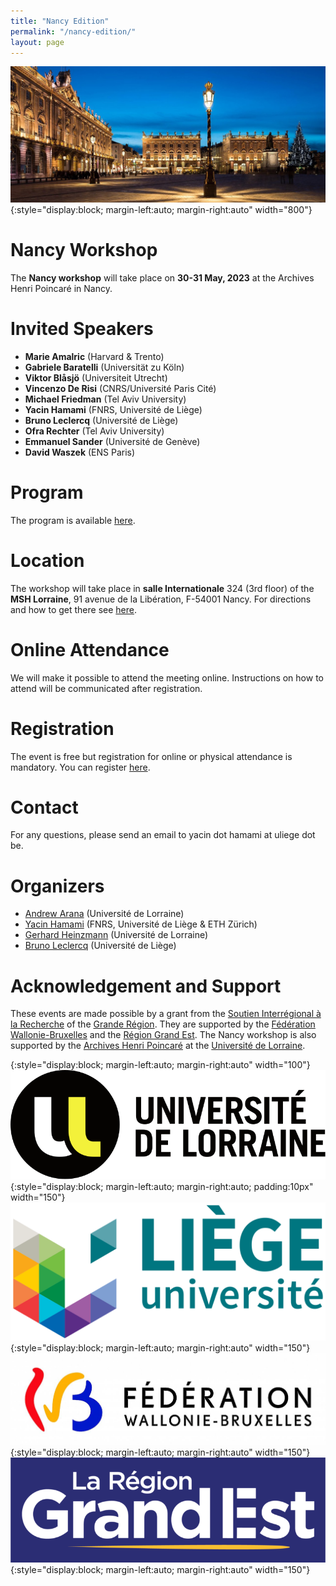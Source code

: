 ```yaml
---
title: "Nancy Edition"
permalink: "/nancy-edition/"
layout: page
---
```


![title](/assets/img/nancy-3.jpg){:style="display:block; margin-left:auto; margin-right:auto" width="800"}

# Nancy Workshop

The **Nancy workshop** will take place on **30-31 May, 2023** at the Archives Henri Poincaré in Nancy.

# Invited Speakers

- **Marie Amalric** (Harvard & Trento)
- **Gabriele Baratelli** (Universität zu Köln)
- **Viktor Blåsjö** (Universiteit Utrecht)
- **Vincenzo De Risi** (CNRS/Université Paris Cité)
- **Michael Friedman** (Tel Aviv University)
- **Yacin Hamami** (FNRS, Université de Liège)
- **Bruno Leclercq** (Université de Liège)
- **Ofra Rechter** (Tel Aviv University)
- **Emmanuel Sander** (Université de Genève)
- **David Waszek** (ENS Paris)

# Program

The program is available [here](/mathematical-intuition-workshops/nancy-edition/program/).

# Location

The workshop will take place in **salle Internationale** 324 (3rd floor) of the **MSH Lorraine**, 91 avenue de la Libération, F-54001 Nancy. For directions and how to get there see [here](https://poincare.univ-lorraine.fr/fr/contact-et-acces).

# Online Attendance

We will make it possible to attend the meeting online. Instructions on how to attend will be communicated after registration.

# Registration

The event is free but registration for online or physical attendance is mandatory. You can register [here](https://forms.gle/XZnp5yqPMjCcTA4EA).

# Contact

For any questions, please send an email to yacin dot hamami at uliege dot be.

# Organizers

- [Andrew Arana](http://poincare.univ-lorraine.fr/fr/membre-titulaire/andrew-arana) (Université de Lorraine)
- [Yacin Hamami](https://www.yacinhamami.com/) (FNRS, Université de Liège & ETH Zürich)
- [Gerhard Heinzmann](https://poincare.univ-lorraine.fr/fr/membre-titulaire/gerhard-heinzmann) (Université de Lorraine)
- [Bruno Leclercq](https://www.uliege.be/cms/c_9054334/fr/repertoire?uid=u015356) (Université de Liège)

# Acknowledgement and Support

These events are made possible by a grant from the [Soutien Interrégional à la Recherche](https://www.granderegion.net/Actualites/2022/Appel-a-candidature-soutien-interregional-a-la-recherche) of the [Grande Région](https://www.granderegion.net/). They are supported by the [Fédération Wallonie-Bruxelles](https://www.federation-wallonie-bruxelles.be/) and the [Région Grand Est](https://www.grandest.fr/). The Nancy workshop is also supported by the [Archives Henri Poincaré](https://poincare.univ-lorraine.fr/fr) at the [Université de Lorraine](https://www.univ-lorraine.fr/).

{:style="display:block; margin-left:auto; margin-right:auto" width="100"}
![title](/assets/img/logo-ulorraine.png){:style="display:block; margin-left:auto; margin-right:auto; padding:10px" width="150"}
![title](/assets/img/logo-uliege.png){:style="display:block; margin-left:auto; margin-right:auto" width="150"}
![title](/assets/img/logo-fwb-couleur-horizontal.jpeg){:style="display:block; margin-left:auto; margin-right:auto" width="150"}
![title](/assets/img/region-grand-est.png){:style="display:block; margin-left:auto; margin-right:auto" width="150"}
